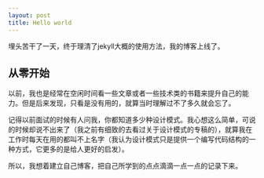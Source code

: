 ```yaml
---
layout: post
title: Hello world
---
```

埋头苦干了一天，终于理清了jekyll大概的使用方法，我的博客上线了。


## 从零开始
以前，我也是经常在空闲时间看一些文章或者一些技术类的书籍来提升自己的能力。但是后来发现，只看是没有用的，就算当时理解过不了多久就会忘了。

记得以前面试的时候有人问我，你都知道多少种设计模式。我心想这么简单，可说的时候却说不出来了（我之前有细致的去看过关于设计模式的专稿的），就算我在工作时每天在用的都叫不上名字（我认为设计模式只是提供一个编写代码结构的一种方式，它更多的是给人更好的启发）。

所以，我想着建立自己博客，把自己所学到的点点滴滴一点一点的记录下来。